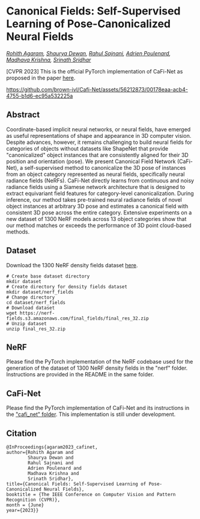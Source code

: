 # Canonical Fields: Self-Supervised Learning of Pose-Canonicalized Neural Fields

*[Rohith Agaram](https://scholar.google.com/citations?user=Ni6qG7wAAAAJ), [Shaurya Dewan](https://scholar.google.com/citations?user=1FLYpxAAAAAJ), [Rahul Sajnani](https://scholar.google.com/citations?user=HAtfBjoAAAAJ&hl=en&oi=ao), [Adrien Poulenard](https://scholar.google.com/citations?hl=en&user=zsGbyGYAAAAJ), [Madhava Krishna](https://scholar.google.com/citations?user=QDuPGHwAAAAJ), [Srinath Sridhar](https://cs.brown.edu/people/ssrinath/)*

[CVPR 2023] This is the official PyTorch implementation of CaFi-Net as proposed in the paper [here](https://arxiv.org/abs/2212.02493).

https://github.com/brown-ivl/Cafi-Net/assets/56212873/00178eaa-acb4-4755-b1d6-ec95a532225a

## Abstract
Coordinate-based implicit neural networks, or neural fields, have emerged as useful representations of shape and appearance in 3D computer vision. Despite advances, however, it remains challenging to build neural fields for categories of objects without datasets like ShapeNet that provide "canonicalized" object instances that are consistently aligned for their 3D position and orientation (pose). We present Canonical Field Network (CaFi-Net), a self-supervised method to canonicalize the 3D pose of instances from an object category represented as neural fields, specifically neural radiance fields (NeRFs). CaFi-Net directly learns from continuous and noisy radiance fields using a Siamese network architecture that is designed to extract equivariant field features for category-level canonicalization. During inference, our method takes pre-trained neural radiance fields of novel object instances at arbitrary 3D pose and estimates a canonical field with consistent 3D pose across the entire category. Extensive experiments on a new dataset of 1300 NeRF models across 13 object categories show that our method matches or exceeds the performance of 3D point cloud-based methods.



## Dataset
Download the 1300 NeRF density fields dataset [here](https://nerf-fields.s3.amazonaws.com/final_fields/final_res_32.zip).
```
# Create base dataset directory
mkdir dataset
# Create directory for density fields dataset
mkdir dataset/nerf_fields
# Change directory
cd dataset/nerf_fields
# Download dataset
wget https://nerf-fields.s3.amazonaws.com/final_fields/final_res_32.zip
# Unzip dataset
unzip final_res_32.zip
```

## NeRF
Please find the PyTorch implementation of the NeRF codebase used for the generation of the dataset of 1300 NeRF density fields in the "nerf" folder. Instructions are provided in the README in the same folder.

## CaFi-Net
Please find the PyTorch implementation of CaFi-Net and its instructions in the ["cafi_net" folder](./cafi_net). This implementation is still under development.

## Citation
```
@InProceedings{agaram2023_cafinet,
author={Rohith Agaram and 
        Shaurya Dewan and 
        Rahul Sajnani and 
        Adrien Poulenard and 
        Madhava Krishna and 
        Srinath Sridhar},
title={Canonical Fields: Self-Supervised Learning of Pose-Canonicalized Neural Fields},
booktitle = {The IEEE Conference on Computer Vision and Pattern Recognition (CVPR)},
month = {June}
year={2023}}
```
